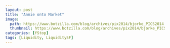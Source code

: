 ```yaml
---
layout: post
title: "Annie onto Market"
image:
  path: https://www.botzilla.com/blog/archives/pix2014/bjorke_PICS2014.jpg
  thumbnail: https://www.botzilla.com/blog/archives/pix2014/bjorke_PICS2014.jpg
categories: [fStop]
tags: [Liquidity, LiquiditySF]
---
```





